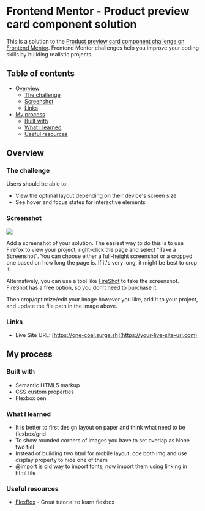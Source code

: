 # Frontend Mentor - Product preview card component solution

This is a solution to the [Product preview card component challenge on Frontend Mentor](https://www.frontendmentor.io/challenges/product-preview-card-component-GO7UmttRfa). Frontend Mentor challenges help you improve your coding skills by building realistic projects.

## Table of contents

- [Overview](#overview)
  - [The challenge](#the-challenge)
  - [Screenshot](#screenshot)
  - [Links](#links)
- [My process](#my-process)
  - [Built with](#built-with)
  - [What I learned](#what-i-learned)
  - [Useful resources](#useful-resources)

## Overview

### The challenge

Users should be able to:

- View the optimal layout depending on their device's screen size
- See hover and focus states for interactive elements

### Screenshot

![](./screenshot.jpg)

Add a screenshot of your solution. The easiest way to do this is to use Firefox to view your project, right-click the page and select "Take a Screenshot". You can choose either a full-height screenshot or a cropped one based on how long the page is. If it's very long, it might be best to crop it.

Alternatively, you can use a tool like [FireShot](https://getfireshot.com/) to take the screenshot. FireShot has a free option, so you don't need to purchase it.

Then crop/optimize/edit your image however you like, add it to your project, and update the file path in the image above.

### Links

- Live Site URL: [https://one-coal.surge.sh](https://your-live-site-url.com)

## My process

### Built with

- Semantic HTML5 markup
- CSS custom properties
- Flexbox
  oen

### What I learned

- It is better to first design layout on paper and think what need to be flexbox/grid
- To show rounded corners of images you have to set overlap as None two fiel
- Instead of building two html for mobile layout, coe both img and use display property to hide one of them
- @import is old way to import fonts, now import them using linking in html file

### Useful resources

- [FlexBox](https://www.youtube.com/watch?v=3YW65K6LcIA&list=LL&index=4) - Great tutorial to learn flexbox
